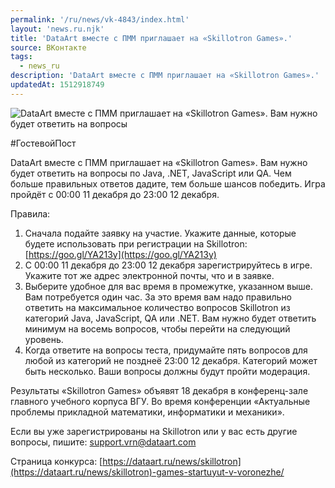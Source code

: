 ```yaml
---
permalink: '/ru/news/vk-4843/index.html'
layout: 'news.ru.njk'
title: 'DataArt вместе с ПММ приглашает на «Skillotron Games».'
source: ВКонтакте
tags:
  - news_ru
description: 'DataArt вместе с ПММ приглашает на «Skillotron Games».'
updatedAt: 1512918749
---
```

![DataArt вместе с ПММ приглашает на «Skillotron Games». Вам нужно будет ответить на вопросы](https://sun9-66.userapi.com/impf/c840225/v840225070/53cb4/9f_XXhahX-c.jpg?size=1280x768&quality=96&sign=dc4a2b52a734a8731d128c4c06716bc8&c_uniq_tag=dlNI3EHvIiTcZFQ3AI918Vi1rL49LYmBrWwWe6pWoHk&type=album)

#ГостевойПост

DataArt вместе с ПММ приглашает на «Skillotron Games». Вам нужно будет ответить на вопросы по Java, .NET, JavaScript или QA. Чем больше правильных ответов дадите, тем больше шансов победить. Игра пройдёт с 00:00 11 декабря до 23:00 12 декабря.

Правила:
1. Сначала подайте заявку на участие. Укажите данные, которые будете использовать при регистрации на Skillotron: [https://goo.gl/YA213y](https://goo.gl/YA213y)
2. С 00:00 11 декабря до 23:00 12 декабря зарегистрируйтесь в игре. Укажите тот же адрес электронной почты, что и в заявке.
3. Выберите удобное для вас время в промежутке, указанном выше. Вам потребуется один час. За это время вам надо правильно ответить на максимальное количество вопросов Skillotron из категорий Java, JavaScript, QA или .NET. Вам нужно будет ответить минимум на восемь вопросов, чтобы перейти на следующий уровень.
4. Когда ответите на вопросы теста, придумайте пять вопросов для любой из категорий не позднеё 23:00 12 декабря. Категорий может быть несколько. Ваши вопросы должны будут пройти модерация.

Результаты «Skillotron Games» объявят 18 декабря в конференц-зале главного учебного корпуса ВГУ. Во время конференции «Актуальные проблемы прикладной математики, информатики и механики».

Если вы уже зарегистрированы на Skillotron или у вас есть другие вопросы, пишите: support.vrn@dataart.com

Страница конкурса: [https://dataart.ru/news/skillotron](https://dataart.ru/news/skillotron)-games-startuyut-v-voronezhe/
